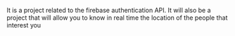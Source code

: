 It is a project related to the firebase authentication API. It will also be a project that will allow you to know in real time the location of the people that interest you
